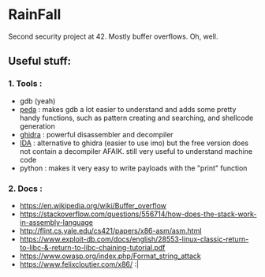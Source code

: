 # RainFall

Second security project at 42. Mostly buffer overflows. Oh, well.

## Useful stuff:

### 1. Tools :
- gdb (yeah)
- [peda](https://github.com/longld/peda) : makes gdb a lot easier to understand and adds some pretty handy functions, such as pattern creating and searching, and shellcode generation
- [ghidra](https://ghidra-sre.org/) : powerful disassembler and decompiler
- [IDA](https://www.hex-rays.com/products/ida/support/download_freeware.shtml) : alternative to ghidra (easier to use imo) but the free version does not contain a decompiler AFAIK. still very useful to understand machine code
- python : makes it very easy to write payloads with the "print" function

### 2. Docs :
- https://en.wikipedia.org/wiki/Buffer_overflow
- https://stackoverflow.com/questions/556714/how-does-the-stack-work-in-assembly-language
- http://flint.cs.yale.edu/cs421/papers/x86-asm/asm.html
- https://www.exploit-db.com/docs/english/28553-linux-classic-return-to-libc-&-return-to-libc-chaining-tutorial.pdf
- https://www.owasp.org/index.php/Format_string_attack
- https://www.felixcloutier.com/x86/ :|

